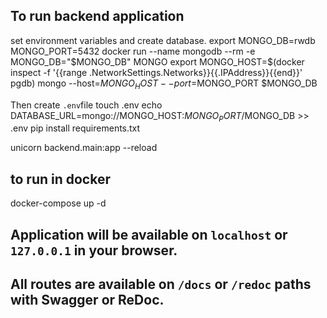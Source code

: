 ## To run backend application

set environment variables and create database.
    export MONGO_DB=rwdb MONGO_PORT=5432
    docker run --name mongodb --rm -e MONGO_DB="$MONGO_DB" MONGO
    export MONGO_HOST=$(docker inspect -f '{{range .NetworkSettings.Networks}}{{.IPAddress}}{{end}}' pgdb)
    mongo --host=$MONGO_HOST --port=$MONGO_PORT $MONGO_DB

Then create ``.env``file
touch .env
echo DATABASE_URL=mongo://MONGO_HOST:$MONGO_PORT/$MONGO_DB >> .env
pip install requirements.txt

unicorn backend.main:app --reload

## to run in docker
docker-compose up -d

## Application will be available on ``localhost`` or ``127.0.0.1`` in your browser.

## All routes are available on ``/docs`` or ``/redoc`` paths with Swagger or ReDoc.